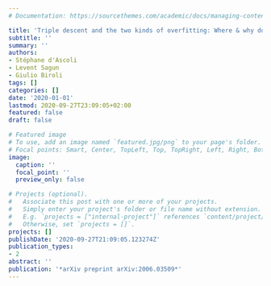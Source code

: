 ```yaml
---
# Documentation: https://sourcethemes.com/academic/docs/managing-content/

title: 'Triple descent and the two kinds of overfitting: Where & why do they appear?'
subtitle: ''
summary: ''
authors:
- Stéphane d'Ascoli
- Levent Sagun
- Giulio Biroli
tags: []
categories: []
date: '2020-01-01'
lastmod: 2020-09-27T23:09:05+02:00
featured: false
draft: false

# Featured image
# To use, add an image named `featured.jpg/png` to your page's folder.
# Focal points: Smart, Center, TopLeft, Top, TopRight, Left, Right, BottomLeft, Bottom, BottomRight.
image:
  caption: ''
  focal_point: ''
  preview_only: false

# Projects (optional).
#   Associate this post with one or more of your projects.
#   Simply enter your project's folder or file name without extension.
#   E.g. `projects = ["internal-project"]` references `content/project/deep-learning/index.md`.
#   Otherwise, set `projects = []`.
projects: []
publishDate: '2020-09-27T21:09:05.123274Z'
publication_types:
- 2
abstract: ''
publication: '*arXiv preprint arXiv:2006.03509*'
---
```

